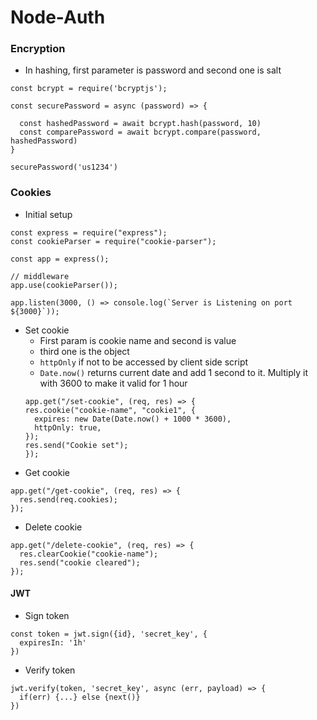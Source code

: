 # Node-Auth

### Encryption
* In hashing, first parameter is password and second one is salt
```
const bcrypt = require('bcryptjs');

const securePassword = async (password) => {

  const hashedPassword = await bcrypt.hash(password, 10)
  const comparePassword = await bcrypt.compare(password, hashedPassword)
}

securePassword('us1234')
```

### Cookies
* Initial setup
```
const express = require("express");
const cookieParser = require("cookie-parser");

const app = express();

// middleware
app.use(cookieParser());

app.listen(3000, () => console.log(`Server is Listening on port ${3000}`));
```
* Set cookie
  * First param is cookie name and second is value
  * third one is the object
  * ```httpOnly``` if not to be accessed by client side script
  * ```Date.now()``` returns current date and add 1 second to it. Multiply it with 3600 to make it valid for 1 hour
  ```
  app.get("/set-cookie", (req, res) => {
  res.cookie("cookie-name", "cookie1", {
    expires: new Date(Date.now() + 1000 * 3600),
    httpOnly: true,
  });
  res.send("Cookie set");
  });
  ```  
* Get cookie
```
app.get("/get-cookie", (req, res) => {
  res.send(req.cookies);
});
```
* Delete cookie
```
app.get("/delete-cookie", (req, res) => {
  res.clearCookie("cookie-name");
  res.send("cookie cleared");
});
```
#### JWT
* Sign token
```
const token = jwt.sign({id}, 'secret_key', {
  expiresIn: '1h'
})
```
* Verify token
```
jwt.verify(token, 'secret_key', async (err, payload) => {
  if(err) {...} else {next()}
})
```
